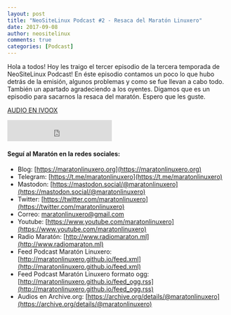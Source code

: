 ```yaml
---
layout: post
title: "NeoSiteLinux Podcast #2 - Resaca del Maratón Linuxero"
date: 2017-09-08
author: neositelinux
comments: true
categories: [Podcast]
---
```


Hola a todos! Hoy les traigo el tercer episodio de la tercera temporada de NeoSiteLinux Podcast! En éste episodio contamos un poco lo que hubo detrás de la emisión, algunos problemas y como se fue llevan a cabo todo. También un apartado agradeciendo a los oyentes. Digamos que es un episodio para sacarnos la resaca del maratón. Espero que les guste.

[AUDIO EN IVOOX](http://ar.ivoox.com/es/20759935)

<iframe width="238" height="48" frameborder="0" allowfullscreen="" scrolling="no" src="http://ar.ivoox.com/es/player_ek_20759935_2_1.html?data=k5Wkl56dd5ahhpywj5WdaZS1lZiah5yncZOhhpywj5WRaZi3jpWah5ynca_Z0LjW1sqwrc_p2ZC90cnHpdTojJedk5yPcYyZk5ifjbfJt8LXwpDRx9GPkcLmwtmSpZiJhpTijLHW0NqRaZi3jrPS0bfFssjZ05KSmaiReA..&"></iframe>

#### Seguí al Maratón en la redes sociales:
* Blog: [https://maratonlinuxero.org](https://maratonlinuxero.org)
* Telegram: [https://t.me/maratonlinuxero](https://t.me/maratonlinuxero)
* Mastodon: [https://mastodon.social/@maratonlinuxero](https://mastodon.social/@maratonlinuxero)
* Twitter: [https://twitter.com/maratonlinuxero](https://twitter.com/maratonlinuxero)
* Correo: [maratonlinuxero@gmail.com](maratonlinuxero@gmail.com)
* Youtube: [https://www.youtube.com/maratonlinuxero](https://www.youtube.com/maratonlinuxero)
* Radio Maratón: [http://www.radiomaraton.ml](http://www.radiomaraton.ml)
* Feed Podcast Maratón Linuxero: [http://maratonlinuxero.github.io/feed.xml](http://maratonlinuxero.github.io/feed.xml)
* Feed Podcast Maratón Linuxero formato ogg: [http://maratonlinuxero.github.io/feed_ogg.rss](http://maratonlinuxero.github.io/feed_ogg.rss)
* Audios en Archive.org: [https://archive.org/details/@maratonlinuxero](https://archive.org/details/@maratonlinuxero)

